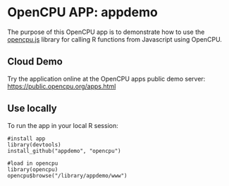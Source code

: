 OpenCPU APP: appdemo
====================
  
The purpose of this OpenCPU app is to demonstrate how to use the [opencpu.js](http://github.com/jeroenooms/opencpu.js) library for calling R functions from Javascript using OpenCPU.  

Cloud Demo
----------

Try the application online at the OpenCPU apps public demo server: https://public.opencpu.org/apps.html

Use locally
-----------

To run the app in your local R session:

    #install app
    library(devtools)
    install_github("appdemo", "opencpu")
    
    #load in opencpu
    library(opencpu)
    opencpu$browse("/library/appdemo/www")

